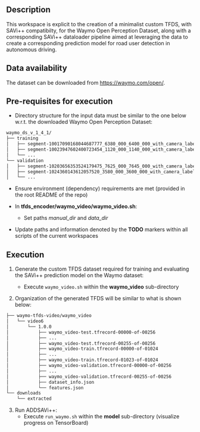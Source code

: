 ## Description

This workspace is explicit to the creation of a minimalist custom TFDS, with SAVi++ compatibilty, for the Waymo Open Perception Dataset, along with a corresponding SAVi++ dataloader pipeline aimed at leveraging the data to create a corresponding prediction model for road user detection in autonomous driving.


## Data availability

The dataset can be downloaded from https://waymo.com/open/.


## Pre-requisites for execution

- Directory structure for the input data must be similar to the one below w.r.t. the downloaded Waymo Open Perception Dataset:
```bash
waymo_ds_v_1_4_1/
├── training
│   ├── segment-10017090168044687777_6380_000_6400_000_with_camera_labels.tfrecord
│   ├── segment-10023947602400723454_1120_000_1140_000_with_camera_labels.tfrecord
│   └── ...
└── validation
│   ├── segment-10203656353524179475_7625_000_7645_000_with_camera_labels.tfrecord
│   ├── segment-1024360143612057520_3580_000_3600_000_with_camera_labels.tfrecord
│   └── ...
```

- Ensure environment (dependency) requirements are met (provided in the root README of the repo)

- In **tfds_encoder/waymo_video/waymo_video.sh**: 
   - Set paths *manual_dir* and *data_dir*

- Update paths and information denoted by the **TODO** markers within all scripts of the current workspaces


## Execution

1. Generate the custom TFDS dataset required for training and evaluating the SAVi++ prediction model on the Waymo dataset:
   - Execute `waymo_video.sh` within the **waymo_video** sub-directory

2. Organization of the generated TFDS will be similar to what is shown below:
```bash
├── waymo-tfds-video/waymo_video
│   └── video6
│       └── 1.0.0
│           ├── waymo_video-test.tfrecord-00000-of-00256
│           ├── ...
│           ├── waymo_video-test.tfrecord-00255-of-00256
│           ├── waymo_video-train.tfrecord-00000-of-01024
│           ├── ...
│           ├── waymo_video-train.tfrecord-01023-of-01024
│           ├── waymo_video-validation.tfrecord-00000-of-00256
│           ├── ...
│           ├── waymo_video-validation.tfrecord-00255-of-00256
│           ├── dataset_info.json
│           └── features.json
└── downloads
    └── extracted
```

3. Run ADDSAVi++:
   - Execute `run_waymo.sh` within the **model** sub-directory (visualize progress on TensorBoard)